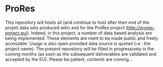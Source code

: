 # ProRes
This repository will hosts all (and continue to host after then end of the projet) data sets produced  witin and for the
ProRes project (http://prores-project.eu/). Indeed, in this project, a number of data based analysis are being implemented. 
These elements are ment to be made public and freely accessible. Usage is also open provided data source is quoted (i.e : the project name). 
The present repository will be filled in progressively in the coming months (as soon as the subsequent deliverables are validated and accepted by the EU). 
Please be patient, contents are coming...
